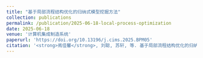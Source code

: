 ```yaml
---
title: "基于局部流程结构优化的归纳式模型挖掘方法"
collection: publications
permalink: /publication/2025-06-18-local-process-optimization
date: 2025-06-18
venue: '计算机集成制造系统'
paperurl: 'https://doi.org/10.13196/j.cims.2025.BPM05'
citation: '<strong>焉佳馨</strong>, 刘聪, 苏轩, 等. 基于局部流程结构优化的归纳式模型挖掘方法 [J/OL]. <i>计算机集成制造系统</i>, 1-17 [2025-06-18]. <a href="https://doi.org/10.13196/j.cims.2025.BPM05">https://doi.org/10.13196/j.cims.2025.BPM05</a>.'
---
```

